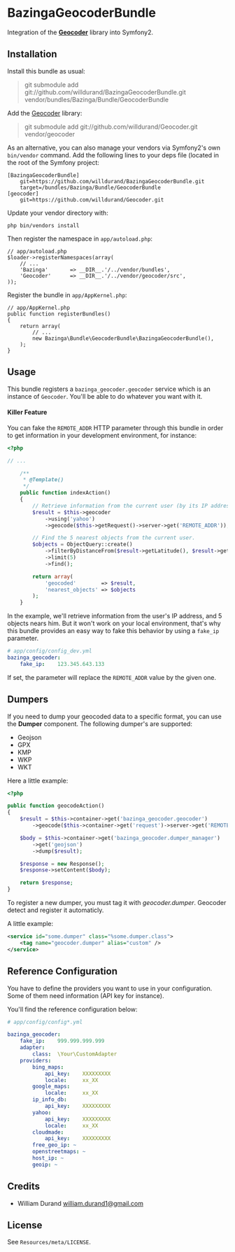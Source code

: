 BazingaGeocoderBundle
=====================

Integration of the [**Geocoder**](http://github.com/willdurand/Geocoder) library into Symfony2.


Installation
------------

Install this bundle as usual:

> git submodule add git://github.com/willdurand/BazingaGeocoderBundle.git vendor/bundles/Bazinga/Bundle/GeocoderBundle

Add the [Geocoder](https://github.com/willdurand/Geocoder) library:

> git submodule add git://github.com/willdurand/Geocoder.git vendor/geocoder

As an alternative, you can also manage your vendors via Symfony2's own `bin/vendor` command.
Add the following lines to your deps file (located in the root of the Symfony project:

    [BazingaGeocoderBundle]
        git=https://github.com/willdurand/BazingaGeocoderBundle.git
        target=/bundles/Bazinga/Bundle/GeocoderBundle
    [geocoder]
        git=https://github.com/willdurand/Geocoder.git

Update your vendor directory with:

    php bin/vendors install

Then register the namespace in `app/autoload.php`:

    // app/autoload.php
    $loader->registerNamespaces(array(
        // ...
        'Bazinga'       => __DIR__.'/../vendor/bundles',
        'Geocoder'      => __DIR__.'/../vendor/geocoder/src',
    ));

Register the bundle in `app/AppKernel.php`:

    // app/AppKernel.php
    public function registerBundles()
    {
        return array(
            // ...
            new Bazinga\Bundle\GeocoderBundle\BazingaGeocoderBundle(),
        );
    }


Usage
-----

This bundle registers a `bazinga_geocoder.geocoder` service which is an instance of `Geocoder`. You'll be able to do whatever you want with it.

#### Killer Feature ####

You can fake the `REMOTE_ADDR` HTTP parameter through this bundle in order to get information in your development environment, for instance:

``` php
<?php

// ...

    /**
     * @Template()
     */
    public function indexAction()
    {
        // Retrieve information from the current user (by its IP address)
        $result = $this->geocoder
            ->using('yahoo')
            ->geocode($this->getRequest()->server->get('REMOTE_ADDR'));

        // Find the 5 nearest objects from the current user.
        $objects = ObjectQuery::create()
            ->filterByDistanceFrom($result->getLatitude(), $result->getLongitude(), 15)
            ->limit(5)
            ->find();

        return array(
            'geocoded'        => $result,
            'nearest_objects' => $objects
        );
    }
```

In the example, we'll retrieve information from the user's IP address, and 5 objects nears him.
But it won't work on your local environment, that's why this bundle provides an easy way to fake this behavior by using a `fake_ip` parameter.

``` yaml
# app/config/config_dev.yml
bazinga_geocoder:
    fake_ip:    123.345.643.133
```

If set, the parameter will replace the `REMOTE_ADDR` value by the given one.

## Dumpers ##

If you need to dump your geocoded data to a specific format, you can use the __Dumper__ component.
The following dumper's are supported:

 * Geojson
 * GPX
 * KMP
 * WKP
 * WKT

Here a little example:

```php
<?php

public function geocodeAction()
{
    $result = $this->container->get('bazinga_geocoder.geocoder')
        ->geocode($this->container->get('request')->server->get('REMOTE_ADDR'));

    $body = $this->container->get('bazinga_geocoder.dumper_manager')
        ->get('geojson')
        ->dump($result);

    $response = new Response();
    $response->setContent($body);

    return $response;
}
```

To register a new dumper, you must tag it with _geocoder.dumper_.
Geocoder detect and register it automaticly.

A little example:

```xml
<service id="some.dumper" class="%some.dumper.class">
    <tag name="geocoder.dumper" alias="custom" />
</service>
```


Reference Configuration
-----------------------

You have to define the providers you want to use in your configuration. Some of them need information (API key for instance).

You'll find the reference configuration below:

``` yaml
# app/config/config*.yml

bazinga_geocoder:
    fake_ip:    999.999.999.999
    adapter:
        class:  \Your\CustomAdapter
    providers:
        bing_maps:
            api_key:    XXXXXXXXX
            locale:     xx_XX
        google_maps:
            locale:     xx_XX
        ip_info_db:
            api_key:    XXXXXXXXX
        yahoo:
            api_key:    XXXXXXXXX
            locale:     xx_XX
        cloudmade:
            api_key:    XXXXXXXXX
        free_geo_ip: ~
        openstreetmaps: ~
        host_ip: ~
        geoip: ~
```


Credits
-------

* William Durand <william.durand1@gmail.com>


License
-------

See `Resources/meta/LICENSE`.
